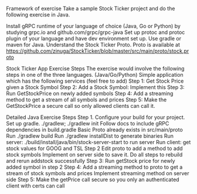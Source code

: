 Framework of exercise
Take a sample Stock Ticker project and do the following exercise in Java. 

Install gRPC runtime of your language of choice (Java, Go or Python) by studying grpc.io and github.com/grpc/grpc-java
Set up protoc and protoc plugin of your language and have dev environment set up. Use gradle or maven for Java.
Understand the Stock Ticker Proto.
Proto is available at https://github.com/zinuga/StockTicker/blob/master/src/main/proto/stock.proto


Stock Ticker App Exercise Steps
The exercise would involve the following steps in one of the three languages. (Java/Go/Python)
Simple application which has the following services (feel free to add)
Step 1: Get Stock Price given a Stock Symbol
Step 2: Add a Stock Symbol: Implement this
Step 3: Run GetStockPrice on newly added symbols
Step 4: Add a streaming method to get a stream of all symbols and prices
Step 5: Make the GetStockPrice a secure call so only allowed clients can call it.

Detailed Java Exercise Steps
Step 1. 
Configure your build for your project. 
Set up gradle. ./gradlew; ./gradlew init
Follow docs to include gRPC dependencies in build.gradle
Basic Proto already exists in src/main/proto
Run ./gradlew build
Run ./gradlew installDist to generate binaries
Run server: ./build/install/java/bin/stock-server-start to run server
Run client: get stock values for GOOG and TSL
Step 2
Edit proto to add a method to add stock symbols
Implement on server side to save it.
Do all steps to rebuild and rerun addstock successfully
Step 3:
Run getStock price for newly added symbol in step 2
Step 4:
Add a streaming method to proto to get a stream of stock symbols and prices
Implement streaming method on server side
Step 5:
Make the getPrice call secure so you only an authenticated client with certs can call


